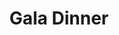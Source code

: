 ---
title: "Gala Dinner"
draft: false
image : "images/gallery/gala/gala-1.JPG"
bg_image: "images/page-title.jpg"
category: "Gala Dinner"
---